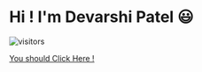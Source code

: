 # Hi ! I'm Devarshi Patel 😃

![visitors](https://visitor-badge.glitch.me/badge?page_id=dpatel-8112.dpatel-8112)

<a href="http://devarshipatel.tech/" target="_blank"> You should Click Here ! </a>
